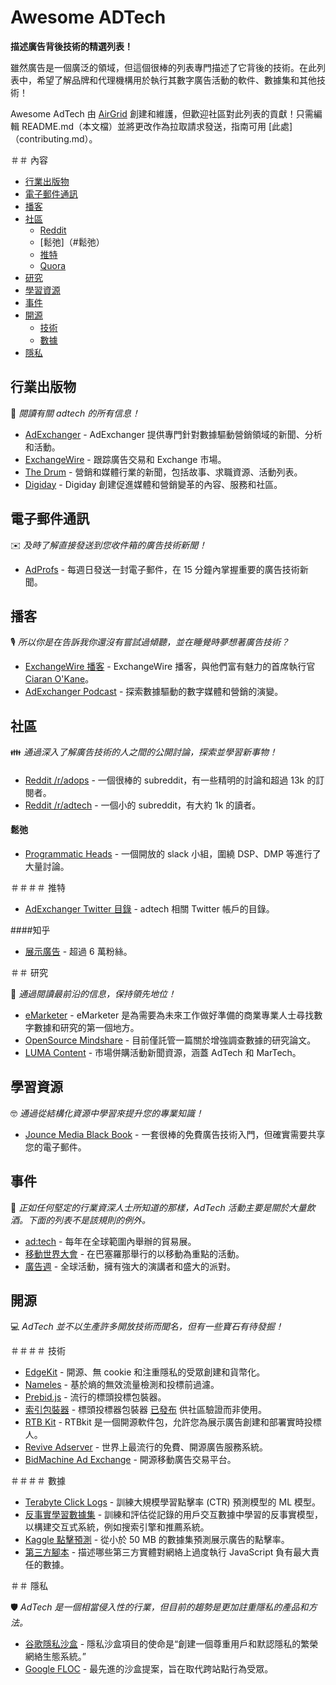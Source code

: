 # Awesome ADTech

**描述廣告背後技術的精選列表！**

雖然廣告是一個廣泛的領域，但這個很棒的列表專門描述了它背後的技術。在此列表中，希望了解品牌和代理機構用於執行其數字廣告活動的軟件、數據集和其他技術！

Awesome AdTech 由 [AirGrid](https://www.airgrid.io) 創建和維護，但歡迎社區對此列表的貢獻！只需編輯 README.md（本文檔）並將更改作為拉取請求發送，指南可用 \[此處]（contributing.md）。

＃＃ 內容

* [行業出版物](./#industry-publications)
* [電子郵件通訊](./#email-newsletters)
* [播客](./#podcasts)
* [社區](./#communities)
  * [Reddit](./#reddit)
  * \[鬆弛]（#鬆弛）
  * [推特](./#推特)
  * [Quora](./#quora)
* [研究](./#research)
* [學習資源](./#learning-resources)
* [事件](./#events)
* [開源](./#open-source)
  * [技術](./#technology)
  * [數據](./#data)
* [隱私](./#privacy)

## 行業出版物

📖 _閱讀有關 adtech 的所有信息！_

* [AdExchanger](https://adexchanger.com) - AdExchanger 提供專門針對數據驅動營銷領域的新聞、分析和活動。
* [ExchangeWire](https://www.exchangewire.com) - 跟踪廣告交易和 Exchange 市場。
* [The Drum](https://www.thedrum.com) - 營銷和媒體行業的新聞，包括故事、求職資源、活動列表。
* [Digiday](https://digiday.com) - Digiday 創建促進媒體和營銷變革的內容、服務和社區。

## 電子郵件通訊

✉️ _及時了解直接發送到您收件箱的廣告技術新聞！_

* [AdProfs](https://adprofs.co/this-week-in-ad-tech/) - 每週日發送一封電子郵件，在 15 分鐘內掌握重要的廣告技術新聞。

## 播客

🎙️ _所以你是在告訴我你還沒有嘗試過傾聽，並在睡覺時夢想著廣告技術？_

* [ExchangeWire 播客](https://www.exchangewire.com/ew-podcast/) - ExchangeWire 播客，與他們富有魅力的首席執行官 [Ciaran O'Kane](../../awesome-adtech/linkedin.com/in/cpokane/)。
* [AdExchanger Podcast](https://adexchanger.com/podcast/) - 探索數據驅動的數字媒體和營銷的演變。

## 社區

👪 _通過深入了解廣告技術的人之間的公開討論，探索並學習新事物！_

####

* [Reddit /r/adops](https://www.reddit.com/r/adops/) - 一個很棒的 subreddit，有一些精明的討論和超過 13k 的訂閱者。
* [Reddit /r/adtech](https://www.reddit.com/r/adtech/) - 一個小的 subreddit，有大約 1k 的讀者。

#### 鬆弛

* [Programmatic Heads](http://programmatic-heads.com) - 一個開放的 slack 小組，圍繞 DSP、DMP 等進行了大量討論。

＃＃＃＃ 推特

* [AdExchanger Twitter 目錄](https://adexchanger.com/twitter-directory/) - adtech 相關 Twitter 帳戶的目錄。

\####知乎

* [展示廣告](https://www.quora.com/topic/Display-Advertising) - 超過 6 萬粉絲。

＃＃ 研究

🔬 _通過閱讀最前沿的信息，保持領先地位！_

* [eMarketer](https://www.emarketer.com) - eMarketer 是為需要為未來工作做好準備的商業專業人士尋找數字數據和研究的第一個地方。
* [OpenSource Mindshare](https://github.com/OpenSourceMindshare/Research) - 目前僅託管一篇關於增強調查數據的研究論文。
* [LUMA Content](https://lumapartners.com/luma-content/) - 市場併購活動新聞資源，涵蓋 AdTech 和 MarTech。

## 學習資源

🤓 _通過從結構化資源中學習來提升您的專業知識！_

* [Jounce Media Black Book](https://jouncemedia.com/little-black-book) - 一套很棒的免費廣告技術入門，但確實需要共享您的電子郵件。

## 事件

📅 _正如任何堅定的行業資深人士所知道的那樣，AdTech 活動主要是關於大量飲酒。下面的列表不是該規則的例外。_

* [ad:tech](http://ad-tech.com) - 每年在全球範圍內舉辦的貿易展。
* [移動世界大會](https://www.mwcbarcelona.com) - 在巴塞羅那舉行的以移動為重點的活動。
* [廣告週](http://www.advertisingweek.com) - 全球活動，擁有強大的演講者和盛大的派對。

## 開源

💻 _AdTech 並​​不以生產許多開放技術而聞名，但有一些寶石有待發掘！_

＃＃＃＃ 技術

* [EdgeKit](https://edgekit.org) - 開源、無 cookie 和注重隱私的受眾創建和貨幣化。
* [Nameles](https://github.com/Nameles-Org/Nameles) - 基於熵的無效流量檢測和投標前過濾。
* [Prebid.js](https://github.com/prebid/Prebid.js/) - 流行的標頭投標包裝器。
* [索引包裝器](https://github.com/indexexchange/header-tag-wrapper) - 標頭投標器包裝器 [已發布](https://www.indexexchange.com/debuting-the-ix-wrapper-ecosystem/) 供社區驗證而非使用。
* [RTB Kit](https://github.com/rtbkit/rtbkit) - RTBkit 是一個開源軟件包，允許您為展示廣告創建和部署實時投標人。
* [Revive Adserver](https://github.com/revive-adserver/revive-adserver) - 世界上最流行的免費、開源廣告服務系統。
* [BidMachine Ad Exchange](https://github.com/bidmachine/BidMachine-Ad-Exchange) - 開源移動廣告交易平台。

＃＃＃＃ 數據

* [Terabyte Click Logs](http://labs.criteo.com/2013/12/download-terabyte-click-logs/) - 訓練大規模學習點擊率 (CTR) 預測模型的 ML 模型。
* [反事實學習數據集](http://research.criteo.com/dataset-release-evaluation-counterfactual-algorithms/) - 訓練和評估從記錄的用戶交互數據中學習的反事實模型，以構建交互式系統，例如搜索引擎和推薦系統。
* [Kaggle 點擊預測](http://labs.criteo.com/2014/02/kaggle-display-advertising-challenge-dataset/) - 從小於 50 MB 的數據集預測展示廣告的點擊率。
* [第三方腳本](https://github.com/patrickhulce/third-party-web) - 描述哪些第三方實體對網絡上過度執行 JavaScript 負有最大責任的數據。

＃＃ 隱私

🛡️ _AdTech 是一個相當侵入性的行業，但目前的趨勢是更加註重隱私的產品和方法。_

* [谷歌隱私沙盒](https://www.chromium.org/Home/chromium-privacy/privacy-sandbox) - 隱私沙盒項目的使命是“創建一個尊重用戶和默認隱私的繁榮網絡生態系統。”
* [Google FLOC](https://github.com/WICG/floc) - 最先進的沙盒提案，旨在取代跨站點行為受眾。
